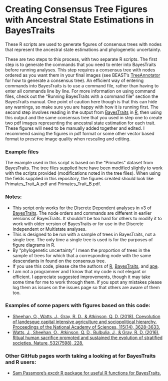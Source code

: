# Creating Consensus Tree Figures with Ancestral State Estimations in BayesTraits

These R scripts are used to generate figures of consensus trees with nodes that represent the ancestral state estimations and phylogenetic uncertainty. 

These are two steps to this process, with two separate R scripts. The first step is to generate the commands that you need to enter into BayesTraits before running analyses. This step requires a consensus tree with nodes ordered as you want them in your final images (see BEAST’s [TreeAnnotator](http://beast.community/treeannotator) for how to generate a consensus tree). An efficient way of entering commands into BayesTraits is to use a command file, rather than having to enter all commands line by line. For more information on using command files, check out the “Running BayesTraits with a command file” section the BayesTraits manual. One point of caution here though is that this can hide any warnings, so make sure you are happy with how it is running first. 
The second step involves reading in the output from [BayesTraits](http://www.evolution.rdg.ac.uk/BayesTraits.html) in [R](http://www.cran.r-project.org/), then using this output and the same consensus tree that you used in step one to create two pdf images representing the ancestral state estimation for each trait. These figures will need to be manually added together and edited. I recommend saving the figures in pdf format or some other vector based format to preserve image quality when rescaling and editing. 

### Example files
The example used in this script is based on the “Primates” dataset from BayesTraits. The tree files supplied here have been modified slightly to work with the scripts provided (modifications noted in the tree files). When using the fields supplied in this repository, the figures created should look like Primates_Trait_A.pdf and Primates_Trait_B.pdf.

### Notes:
* This script only works for the Discrete Dependent analyses in v3 of [BayesTraits](http://www.evolution.rdg.ac.uk/BayesTraits.html). The node orders and commands are different in earlier versions of BayesTraits. It shouldn’t be too hard for others to modify it to work with older version of BayesTraits or for use in the Discrete Independent or Multistate analyses.
* This is designed to be run with a sample of trees in BayesTraits, not a single tree. The only time a single tree is used is for the purposes of figure diagrams in R. 
* By “phylogenetic uncertainty” I mean the proportion of trees in the sample of trees for which that a corresponding node with the same descendants in found on the consensus tree.
* If you use this code, please cite the authors of [R](http://www.cran.r-project.org/), [BayesTraits](http://www.evolution.rdg.ac.uk/BayesTraits.html), and [ape](https://cran.r-project.org/web/packages/ape/index.html).
* I am not a programmer and I know that my code is not elegant or efficient. I appreciate suggested improvements, though it may take some time for me to work through them. If you spot any mistakes please log them as issues on the issues page so that others are aware of them too. 

### Examples of some papers with figures based on this code:
* [Sheehan, O., Watts, J., Gray, R. D., & Atkinson, Q. D. (2018). Coevolution of landesque capital intensive agriculture and sociopolitical hierarchy. Proceedings of the National Academy of Sciences, 115(14), 3628-3633.](https://doi.org/10.1073/pnas.1714558115)
* [Watts, J., Sheehan, O., Atkinson, Q. D., Bulbulia, J., & Gray, R. D. (2016). Ritual human sacrifice promoted and sustained the evolution of stratified societies. Nature, 532(7598), 228.](http://dx.doi.org/10.1038/nature17159)

### Other GitHub pages worth taking a looking at for BayesTraits and R users:
* [Sam Passmore’s excdr R package for useful R functions for BayesTraits.](https://github.com/SamPassmore/excdr)
